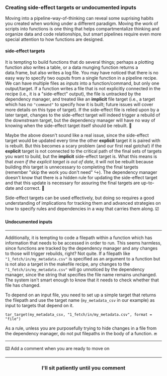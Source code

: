 ### Creating side-effect targets or undocumented inputs

Moving into a pipeline-way-of-thinking can reveal some suprising habits you created when working under a different paradigm. Moving the work of scripts into functions is one thing that helps compartmentalize thinking and organize data and code relationships, but smart pipelines require even more special attention to how functions are designed. 

#### side-effect targets
It is tempting to build functions that do several things; perhaps a plotting function also writes a table, or a data munging function returns a data.frame, but also writes a log file. You may have noticed that there is no easy way to specify two ouputs from a single function in a pipeline recipe. We can have multiple files as _inputs_ into a function/command, but only one output/target. If a function writes a file that is not explicitly connected in the recipe (i.e., it is a "side-effect" output), the file is untracked by the dependency manager, and treated like an **implicit** file target (i.e., a target which has no `"command"` to specify how it is built; future issues will cover more details on this type of target). If the side-effect file is relied upon by a later target, changes to the side-effect target will indeed trigger a rebuild of the downstream target, but the dependency manager will have no way of knowing when the side-effect target itself should be rebuilt. :no_mobile_phones:

Maybe the above doesn't sound like a real issue, since the side-effect target would be updated every time the other **explicit** target it is paired with is rebuilt. But this becomes a scary problem (and our first real gotcha!) if the **explicit** target is not connected to the critical path of the final sets of targets you want to build, but the **implicit** side-effect target is. What this means is that _even if the explicit target is out of date_, it will not be rebuilt because building _this_ target is unnecessary to completing the final targets (remember "skip the work you don't need" :arrow_right_hook:). The dependency manager doesn't know that there is a hidden rule for updating the side-effect target and that this update is necessary for assuring the final targets are up-to-date and correct. :twisted_rightwards_arrows:

Side-effect targets can be used effectively, but doing so requires a good understanding of implications for tracking them and advanced strategies on how to specify rules and dependencies in a way that carries them along. :ballot_box_with_check:

#### Undocumented inputs
---

Additionally, it is tempting to code a filepath within a function which has information that needs to be accessed in order to run. This seems harmless, since functions are tracked by the dependency manager and any changes to those will trigger rebuilds, right? Not quite. If a filepath like `"1_fetch/in/my_metadata.csv"` is specified as an argument to a function but is not also a target in the makefile recipe, any changes to the `"1_fetch/in/my_metadata.csv"` will go unnoticed by the dependency manager, since the string that specifies the file name remains unchanged. The system isn't smart enough to know that it needs to check whether that file has changed. 

To depend on an input file, you need to set up a simple target that returns the filepath and use the target name (`my_metadata_csv` in our example) as input to targets that depend on it.

```
tar_target(my_metadata_csv, "1_fetch/in/my_metadata.csv", format = "file")
```

As a rule, unless you are purposefully trying to hide changes in a file from the dependency manager, do not put filepaths in the body of a function. :end:

---

:keyboard: Add a comment when you are ready to move on

<hr>
<h3 align="center">I'll sit patiently until you comment</h3>
